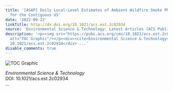 ```yaml
---
title: '[ASAP] Daily Local-Level Estimates of Ambient Wildfire Smoke PM<sub>2.5</sub>
  for the Contiguous US'
date: '2022-09-22'
linkTitle: http://dx.doi.org/10.1021/acs.est.2c02934
source: 'Environmental Science & Technology: Latest Articles (ACS Publications)'
description: '<p><img src="https://pubs.acs.org/cms/10.1021/acs.est.2c02934/asset/images/medium/es2c02934_0009.gif"
  alt="TOC Graphic"/></p><div><cite>Environmental Science & Technology</cite></div><div>DOI:
  10.1021/acs.est.2c02934</div> ...'
disable_comments: true
---
```

<p><img src="https://pubs.acs.org/cms/10.1021/acs.est.2c02934/asset/images/medium/es2c02934_0009.gif" alt="TOC Graphic"/></p><div><cite>Environmental Science & Technology</cite></div><div>DOI: 10.1021/acs.est.2c02934</div> ...